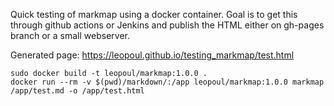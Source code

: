 Quick testing of markmap using a docker container.
Goal is to get this through github actions or Jenkins and publish the HTML either on gh-pages branch
or a small webserver.

Generated page: https://leopoul.github.io/testing_markmap/test.html

```
sudo docker build -t leopoul/markmap:1.0.0 .
docker run --rm -v $(pwd)/markdown/:/app leopoul/markmap:1.0.0 markmap /app/test.md -o /app/test.html
```
